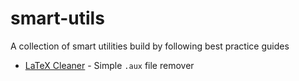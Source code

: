 # smart-utils
A collection of smart utilities build by following best practice guides

- [LaTeX Cleaner](https://github.com/zkdev/smart-utils/blob/master/latex_cleaner.py) - Simple `.aux` file remover
